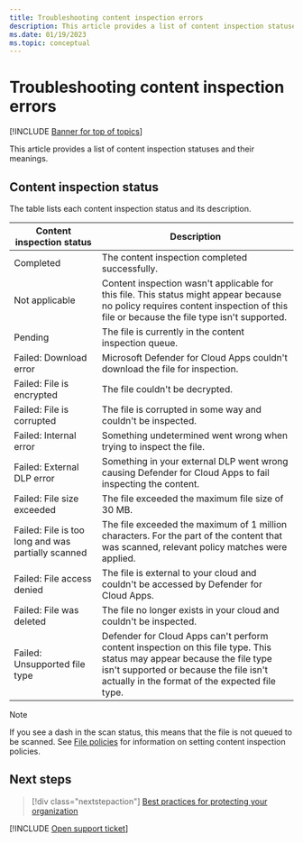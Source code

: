 ```yaml
---
title: Troubleshooting content inspection errors 
description: This article provides a list of content inspection statuses and their meanings.
ms.date: 01/19/2023
ms.topic: conceptual
---
```

# Troubleshooting content inspection errors

[!INCLUDE [Banner for top of topics](includes/banner.md)]

This article provides a list of content inspection statuses and their meanings.

## Content inspection status

The table lists each content inspection status and its description.

|Content inspection status|Description|
|---|---|
|Completed|The content inspection completed successfully.|
|Not applicable|Content inspection wasn't applicable for this file. This status might appear because no policy requires content inspection of this file or because the file type isn't supported.|
|Pending|The file is currently in the content inspection queue.|
|Failed: Download error|Microsoft Defender for Cloud Apps couldn't download the file for inspection.|
|Failed: File is encrypted|The file couldn't be decrypted.|
|Failed: File is corrupted|The file is corrupted in some way and couldn't be inspected.|
|Failed: Internal error|Something undetermined went wrong when trying to inspect the file.|
|Failed: External DLP error|Something in your external DLP went wrong causing Defender for Cloud Apps to fail inspecting the content.|
|Failed: File size exceeded|The file exceeded the maximum file size of 30 MB.|
|Failed: File is too long and was partially scanned|The file exceeded the maximum of 1 million characters. For the part of the content that was scanned, relevant policy matches were applied.|
|Failed: File access denied|The file is external to your cloud and couldn't be accessed by Defender for Cloud Apps.|
|Failed: File was deleted|The file no longer exists in your cloud and couldn't be inspected.|
|Failed: Unsupported file type|Defender for Cloud Apps can't perform content inspection on this file type. This status may appear because the file type isn't supported or because the file isn't actually in the format of the expected file type.|

> [!NOTE]
> If you see a dash in the scan status, this means that the file is not queued to be scanned. See [File policies](data-protection-policies.md) for information on setting content inspection policies.

## Next steps

> [!div class="nextstepaction"]
> [Best practices for protecting your organization](best-practices.md)

[!INCLUDE [Open support ticket](includes/support.md)]
